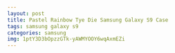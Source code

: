 ```yaml
---
layout: post
title: Pastel Rainbow Tye Die Samsung Galaxy S9 Case
tags: samsung galaxy s9
categories: samsung
img: 1ptY3D3bOpzzGTk-yAWMYOOY6wqAxmEZi
---
```

